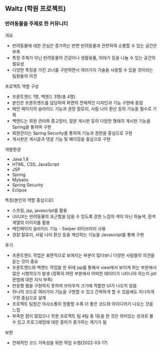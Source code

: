 ## Waltz (학원 프로젝트)

### 반려동물을 주제로 한 커뮤니티

개요
- 반려동물에 대한 관심은 증가하는 반면 반려동물과 관련하여 소통할 수 있는 공간은 부족
- 특정 주제가 아닌 반려동물의 건강이나 생활용품, 이야기 등을 나눌 수 있는 공간의 필요성 
- 다양한 특징을 가진 코너를 구현하면서 여러가지 기술을 사용할 수 있을 것이라는 팀원들의 의견


프로젝트 역할 구성
- 프론트엔드 1명, 백엔드 3명(총 4명)
- 본인은 프론트엔드를 담당하여 화면의 전체적인 디자인과 기능 구현에 중점
- 메인 페이지의 슬라이드 기능과 권장 칼로리, 사람 나이 환산 등의 기능을 필수로 기획
- 백엔드는 회원 관리와 중고장터, 질문 게시판 등의 다양한 형태의 게시판 기능을 Spring을 통하여 구현
- 회원관리는 Spring Security를 통하여 기능과 권한을 중심으로 구현
- 게시판은 게시글과 댓글 기능 및 페이징을 중심으로 구현


개발환경
- Java 1.8
- HTML, CSS, JavaScript
- JSP
- Spring
- Mybatis
- Spring Security
- Eclipse


특징(본인의 역할 중심으로)
- 스프링, jsp, javascript를 활용
- UI/UX는 반려동물의 포근함을 담을 수 있도록 강한 느낌의 색이 아닌 하늘색, 흰색 계열의 이미지를 활용
- 메인페이지 슬라이드 기능 - Swiper 라이브러리 사용
- 권장 칼로리, 사람 나이 환산 등을 계산하는 기능을 Javascript를 통해 구현


후기
- 프론트엔드 작업은 표면적으로 보여지는 부분이 많다보니 다양한 사람들의 의견을 듣는 것이 중요
- 프론트엔드와 백엔드 작업을 한 뒤에 jsp를 통해서 view에서 보이게 하는 부분에서 많은 시행착오가 발생
  (정확히 어떤 부분에서 어떠한 데이터가 나타나야 하는지 jstl 문법에 대한 지식 부족)
- 반응형 웹을 구현하지 못하여 브라우저 크기에 적합한 UI가 나오지 않음
- 하나의 코드로 여러가지 기능을 구현할 수 있고 간략하게 할 수 있음에도 지나치게 구현 중심으로 설계
- 프로젝트 팀원간 의사소통이 원활할 수록 더 좋은 코드와 아이디어가 나오는 것을 느낌
- 부족한 점이 많았으나 학원 프로젝트 팀 4팀 중 1등을 한 것은 의미있는 성과로 볼 수 있고 프로그래밍에 대한 흥미가 증가하는 계기가 됨


보완
- 전체적인 코드 가독성을 위한 작업 수행(2022-03-17)



